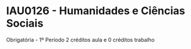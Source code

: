 # IAU0126 - Humanidades e Ciências Sociais
Obrigatória - 1º Período
2 créditos aula e 0 créditos trabalho
